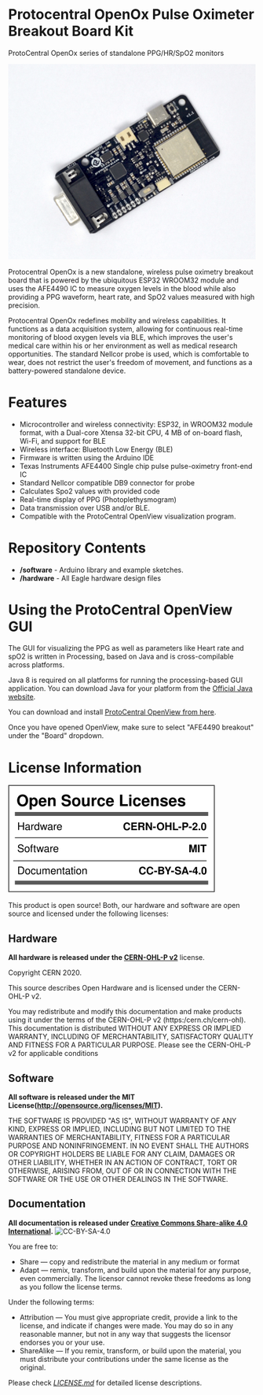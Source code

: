 # Protocentral OpenOx Pulse Oximeter Breakout Board Kit

ProtoCentral OpenOx series of standalone PPG/HR/SpO2 monitors

![Protocentral OpenOx Pulse Oximeter Breakout Board](assets/openox_breakout.JPG)

Protocentral OpenOx is a new standalone, wireless pulse oximetry breakout board that is powered by the ubiquitous ESP32 WROOM32 module and uses the AFE4490 IC to measure oxygen levels in the blood while also providing a PPG waveform, heart rate, and SpO2 values measured with high precision. 

Protocentral OpenOx redefines mobility and wireless capabilities. It functions as a data acquisition system, allowing for continuous real-time monitoring of blood oxygen levels via BLE, which improves the user's medical care within his or her environment as well as medical research opportunities. The standard Nellcor probe is used, which is comfortable to wear, does not restrict the user's freedom of movement, and functions as a battery-powered standalone device.


# Features

* Microcontroller and wireless connectivity: ESP32, in WROOM32 module format, with a Dual-core Xtensa 32-bit CPU, 4 MB of on-board flash, Wi-Fi, and support for BLE
* Wireless interface: Bluetooth Low Energy (BLE)
* Firmware is written using the Arduino IDE
* Texas Instruments AFE4400 Single chip pulse pulse-oximetry front-end IC
* Standard Nellcor compatible DB9 connector for probe
* Calculates Spo2 values with provided code
* Real-time display of PPG (Photoplethysmogram)
* Data transmission over USB and/or BLE.
* Compatible with the ProtoCentral OpenView visualization program.

# Repository Contents

* **/software** - Arduino library and example sketches.
* **/hardware** - All Eagle hardware design files

# Using the ProtoCentral OpenView GUI

The GUI for visualizing the PPG as well as parameters like Heart rate and spO2 is written in Processing, based on Java and is cross-compilable across platforms.


Java 8 is required on all platforms for running the processing-based GUI application. You can download Java for your platform from the [Official Java website](https://www.java.com/en/download/).

You can download and install [ProtoCentral OpenView from here](https://github.com/Protocentral/protocentral_openview).

Once you have opened OpenView, make sure to select "AFE4490 breakout" under the "Board" dropdown. 

License Information
===================

![License](license_mark.svg)

This product is open source! Both, our hardware and software are open source and licensed under the following licenses:

Hardware
---------

**All hardware is released under the [CERN-OHL-P v2](https://ohwr.org/cern_ohl_p_v2.txt)** license.

Copyright CERN 2020.

This source describes Open Hardware and is licensed under the CERN-OHL-P v2.

You may redistribute and modify this documentation and make products
using it under the terms of the CERN-OHL-P v2 (https:/cern.ch/cern-ohl).
This documentation is distributed WITHOUT ANY EXPRESS OR IMPLIED
WARRANTY, INCLUDING OF MERCHANTABILITY, SATISFACTORY QUALITY
AND FITNESS FOR A PARTICULAR PURPOSE. Please see the CERN-OHL-P v2
for applicable conditions

Software
--------

**All software is released under the MIT License(http://opensource.org/licenses/MIT).**

THE SOFTWARE IS PROVIDED "AS IS", WITHOUT WARRANTY OF ANY KIND, EXPRESS OR IMPLIED, INCLUDING BUT NOT LIMITED TO THE WARRANTIES OF MERCHANTABILITY, FITNESS FOR A PARTICULAR PURPOSE AND NONINFRINGEMENT. IN NO EVENT SHALL THE AUTHORS OR COPYRIGHT HOLDERS BE LIABLE FOR ANY CLAIM, DAMAGES OR OTHER LIABILITY, WHETHER IN AN ACTION OF CONTRACT, TORT OR OTHERWISE, ARISING FROM, OUT OF OR IN CONNECTION WITH THE SOFTWARE OR THE USE OR OTHER DEALINGS IN THE SOFTWARE.

Documentation
-------------
**All documentation is released under [Creative Commons Share-alike 4.0 International](http://creativecommons.org/licenses/by-sa/4.0/).**
![CC-BY-SA-4.0](https://i.creativecommons.org/l/by-sa/4.0/88x31.png)

You are free to:

* Share — copy and redistribute the material in any medium or format
* Adapt — remix, transform, and build upon the material for any purpose, even commercially.
The licensor cannot revoke these freedoms as long as you follow the license terms.

Under the following terms:

* Attribution — You must give appropriate credit, provide a link to the license, and indicate if changes were made. You may do so in any reasonable manner, but not in any way that suggests the licensor endorses you or your use.
* ShareAlike — If you remix, transform, or build upon the material, you must distribute your contributions under the same license as the original.

Please check [*LICENSE.md*](LICENSE.md) for detailed license descriptions.
